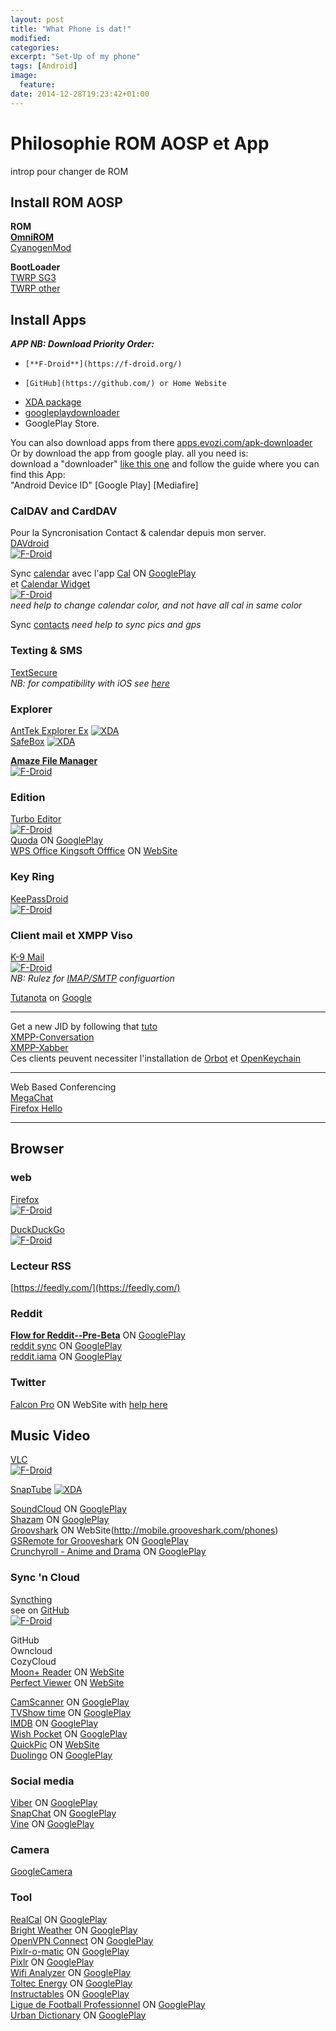 ```yaml
---
layout: post
title: "What Phone is dat!"
modified:
categories:
excerpt: "Set-Up of my phone"
tags: [Android]
image:
  feature:
date: 2014-12-28T19:23:42+01:00
---
```



# Philosophie ROM AOSP et App
introp pour changer de ROM

## Install ROM AOSP

**ROM**  
[**OmniROM**](http://omnirom.org/)  
[CyanogenMod](http://download.cyanogenmod.org/)  

**BootLoader**  
[TWRP SG3](http://forum.xda-developers.com/showpost.php?p=32964275&postcount=1)  
[TWRP other](http://teamw.in/project/twrp2)




## Install Apps

***APP NB: Download Priority Order:***  
+     [**F-Droid**](https://f-droid.org/)
+     [GitHub](https://github.com/) or Home Website
+   [XDA package](http://forum.xda-developers.com/)
+   [googleplaydownloader](https://codingteam.net/project/googleplaydownloader)
+   GooglePlay Store.  

You can also download apps from there [apps.evozi.com/apk-downloader](http://apps.evozi.com/apk-downloader/)  
Or by download the app from google play. all you need is:  
download a "downloader" [like this one](http://forum.xda-developers.com/showthread.php?t=2767595) and follow the guide where you can find this App:  
"Android Device ID" [Google Play] [Mediafire]



### CalDAV and CardDAV
Pour la Syncronisation Contact & calendar depuis mon server.  
[DAVdroid](http://davdroid.bitfire.at/what-is-davdroid)  
[![F-Droid](https://lh5.googleusercontent.com/-zezQqsBye0c/VCUpPVjcKEI/AAAAAAAAAIQ/HbcG5f1qMIw/w129-h45-no/getitonfdroid.png)](https://f-droid.org/repository/browse/?fdid=at.bitfire.davdroid)  

Sync [calendar](http://cozy.io/mobile/calendar.html) avec l'app [Cal](http://www.any.do/cal) ON [GooglePlay](https://play.google.com/store/apps/details?id=com.anydo.cal)  
et [Calendar Widget](https://github.com/plusonelabs/calendar-widget)  
[![F-Droid](https://lh5.googleusercontent.com/-zezQqsBye0c/VCUpPVjcKEI/AAAAAAAAAIQ/HbcG5f1qMIw/w129-h45-no/getitonfdroid.png)](https://f-droid.org/repository/browse/?fdid=com.plusonelabs.calendar)  
*need help to change calendar color, and not have all cal in same color*  


Sync [contacts](http://cozy.io/mobile/contacts.html) *need help to sync pics and gps*




### Texting & SMS  
[TextSecure](https://github.com/WhisperSystems/TextSecure)  
*NB: for compatibility with iOS see [here](https://github.com/WhisperSystems/Signal-iOS)*  




### Explorer  
[AntTek Explorer Ex]()
[![XDA](https://pbs.twimg.com/profile_images/514806075132895232/HU2Ar_rW_normal.jpeg)](http://forum.xda-developers.com/showpost.php?p=44678595&postcount=1)  
[SafeBox]()
[![XDA](https://pbs.twimg.com/profile_images/514806075132895232/HU2Ar_rW_normal.jpeg)](http://forum.xda-developers.com/showpost.php?p=57393874&postcount=1)




**[Amaze File Manager](https://github.com/arpitkh96/AmazeFileManager)**  
[![F-Droid](https://lh5.googleusercontent.com/-zezQqsBye0c/VCUpPVjcKEI/AAAAAAAAAIQ/HbcG5f1qMIw/w129-h45-no/getitonfdroid.png)](https://f-droid.org/repository/browse/?fdid=com.amaze.filemanager)




### Edition  
[Turbo Editor](https://github.com/vmihalachi/turbo-editor/blob/master/README.md)  
[![F-Droid](https://lh5.googleusercontent.com/-zezQqsBye0c/VCUpPVjcKEI/AAAAAAAAAIQ/HbcG5f1qMIw/w129-h45-no/getitonfdroid.png)](https://f-droid.org/repository/browse/?fdid=com.maskyn.fileeditorpro)  
[Quoda](http://www.getquoda.com/) ON [GooglePlay](https://play.google.com/store/apps/details?id=com.henrythompson.quoda)  
[WPS Office Kingsoft Offfice](http://www.wps.com/support/) ON [WebSite](http://www.wps.com/android/)  


### Key Ring  
[KeePassDroid](http://www.keepassdroid.com/)  
[![F-Droid](https://lh5.googleusercontent.com/-zezQqsBye0c/VCUpPVjcKEI/AAAAAAAAAIQ/HbcG5f1qMIw/w129-h45-no/getitonfdroid.png)](https://f-droid.org/repository/browse/?fdid=com.android.keepass)




### Client mail et XMPP Viso
[K-9 Mail](https://github.com/k9mail/k-9/wiki)  
[![F-Droid](https://lh5.googleusercontent.com/-zezQqsBye0c/VCUpPVjcKEI/AAAAAAAAAIQ/HbcG5f1qMIw/w129-h45-no/getitonfdroid.png)](https://f-droid.org/repository/browse/?fdid=com.fsck.k9)  
*NB: Rulez for [IMAP/SMTP](http://www.arobase.org/messageries/serveurs.htm) configuartion*  

[Tutanota](https://github.com/tutao/tutanota) on [Google](https://play.google.com/store/apps/details?id=de.tutao.tutanota)

___
Get a new JID by following that [tuto](https://duck.co/blog/using-pidgin-with-xmpp-jabber)  
[XMPP-Conversation](https://f-droid.org/repository/browse/?fdid=eu.siacs.conversations)  
[XMPP-Xabber](https://f-droid.org/repository/browse/?fdid=com.xabber.androiddev)  
Ces clients peuvent necessiter l'installation de [Orbot](https://f-droid.org/repository/browse/?fdid=org.torproject.android) et [OpenKeychain](https://f-droid.org/repository/browse/?fdid=org.sufficientlysecure.keychain)  
___
Web Based Conferencing  
[MegaChat](http://kim.com/)  
[Firefox Hello](https://support.mozilla.org/en-US/products/firefox/firefox-hello-webrtc)  
___

## Browser
### web
[Firefox](https://www.mozilla.org/en-US/firefox/new/?icn=tabz)  
[![F-Droid](https://lh5.googleusercontent.com/-zezQqsBye0c/VCUpPVjcKEI/AAAAAAAAAIQ/HbcG5f1qMIw/w129-h45-no/getitonfdroid.png)](https://f-droid.org/repository/browse/?fdid=org.mozilla.firefox)

[DuckDuckGo](https://duck.co/)  
[![F-Droid](https://lh5.googleusercontent.com/-zezQqsBye0c/VCUpPVjcKEI/AAAAAAAAAIQ/HbcG5f1qMIw/w129-h45-no/getitonfdroid.png)](https://f-droid.org/repository/browse/?fdid=se.johanhil.duckduckgo)

### Lecteur RSS  
[https://feedly.com/](https://feedly.com/)  

### Reddit
[**Flow for Reddit--Pre-Beta**](https://www.reddit.com/r/RedditFlow/new/) ON
[GooglePlay](https://play.google.com/store/apps/details?id=com.deeptrouble.yaarreddit)  
[reddit sync](https://www.reddit.com/r/redditsync/) ON [GooglePlay](https://play.google.com/store/apps/details?id=com.laurencedawson.reddit_sync)  
[reddit.iama](https://www.reddit.com/r/redditmobile) ON [GooglePlay](https://play.google.com/store/apps/details?id=com.reddit.iama)  

### Twitter  
[Falcon Pro](http://getfalcon.pro/) ON WebSite with [help here](http://www.androidpolice.com/2013/07/03/falcon-pro-updates-to-v2-0-4-outside-of-the-play-store-now-supports-a-way-to-blatantly-skirt-twitters-token-limit/)  

## Music Video

[VLC](http://git.videolan.org/?p=vlc-ports/android.git;a=summary)  
[![F-Droid](https://lh5.googleusercontent.com/-zezQqsBye0c/VCUpPVjcKEI/AAAAAAAAAIQ/HbcG5f1qMIw/w129-h45-no/getitonfdroid.png)](https://f-droid.org/repository/browse/?fdid=org.videolan.vlc)  

[SnapTube](http://www.snaptubevideo.com/)
[![XDA](https://pbs.twimg.com/profile_images/514806075132895232/HU2Ar_rW_normal.jpeg)](http://forum.xda-developers.com/showpost.php?p=57592125&postcount=1)  

[SoundCloud](https://soundcloud.com/mobile) ON [GooglePlay](https://play.google.com/store/apps/details?id=com.soundcloud.android)  
[Shazam](http://www.shazam.com/) ON [GooglePlay](https://play.google.com/store/apps/details?id=com.shazam.android)  
[Groovshark](http://grooveshark.com) ON WebSite(http://mobile.grooveshark.com/phones)  
[GSRemote for Grooveshark](http://gsremote.com/) ON [GooglePlay](https://play.google.com/store/apps/details?id=uk.co.awesomedigital.gsremote)  
[Crunchyroll - Anime and Drama](http://www.crunchyroll.com/devices#android) ON [GooglePlay](https://play.google.com/store/apps/details?id=com.crunchyroll.crunchyroid)  






### Sync 'n Cloud
[Syncthing](https://ind.ie/pulse/)  
see on [GitHub](https://github.com/syncthing/syncthing-android)  
[![F-Droid](https://lh5.googleusercontent.com/-zezQqsBye0c/VCUpPVjcKEI/AAAAAAAAAIQ/HbcG5f1qMIw/w129-h45-no/getitonfdroid.png)](https://f-droid.org/repository/browse/?fdid=com.nutomic.syncthingandroid)  

GitHub  
Owncloud  
CozyCloud  
[Moon+ Reader](http://www.moondownload.com) ON [WebSite](http://www.moondownload.com/download.html)  
[Perfect Viewer](https://sites.google.com/site/rookiestudio/) ON [WebSite](https://sites.google.com/site/rookiestudio/xia-zai)  

[CamScanner](https://www.camscanner.com/user/download) ON [GooglePlay](https://play.google.com/store/apps/details?id=com.intsig.camscanner)  
[TVShow time](http://www.tvshowtime.com/en) ON [GooglePlay](https://play.google.com/store/apps/details?id=com.tozelabs.tvshowtime)  
[IMDB](http://www.imdb.com/apps/?ref_=nb_app) ON [GooglePlay](https://play.google.com/store/apps/details?id=com.imdb.mobile)  
[Wish Pocket](http://wishpocket.co.kr/) ON [GooglePlay](https://play.google.com/store/apps/details?id=com.skplanet.wishpocket)  
[QuickPic](http://www.alensw.com/en/) ON [WebSite](http://www.alensw.com/en/#download)  
[Duolingo](https://www.duolingo.com/mobile) ON [GooglePlay](https://play.google.com/store/apps/details?id=com.duolingo)  

### Social media
[Viber](http://www.viber.com/#android) ON [GooglePlay](https://play.google.com/store/apps/details?id=com.androidbook.ToltecEnergyPrices)  
[SnapChat](https://www.snapchat.com/) ON [GooglePlay](https://play.google.com/store/apps/details?id=com.snapchat.android)  
[Vine](https://vine.co/) ON [GooglePlay](https://play.google.com/store/apps/details?id=co.vine.android)  

### Camera
[GoogleCamera](https://play.google.com/store/apps/details?id=com.google.android.GoogleCamera)  


### Tool
[RealCal](http://www.quartic-software.co.uk) ON [GooglePlay](https://play.google.com/store/apps/details?id=uk.co.nickfines.RealCalc)  
[Bright Weather](http://levelupstudio.com/en/brightweather-android) ON [GooglePlay](https://play.google.com/store/apps/details?id=com.levelup.brightweather)  
[OpenVPN Connect](http://www.vpngate.net/en/howto_openvpn.aspx#android) ON [GooglePlay](https://play.google.com/store/apps/details?id=net.openvpn.openvpn)  
[Pixlr-o-matic](https://pixlr.com/mobile) ON [GooglePlay](https://play.google.com/store/apps/details?id=pixlr.OMatic)  
[Pixlr](https://pixlr.com/mobile) ON [GooglePlay](https://play.google.com/store/apps/details?id=com.pixlr.express)  
[Wifi Analyzer](http://a.farproc.com/wifi-analyzer) ON [GooglePlay](https://play.google.com/store/apps/details?id=com.farproc.wifi.analyzer)  
[Toltec Energy](http://www.oktoltecgroup.com/) ON [GooglePlay](https://play.google.com/store/apps/details?id=com.androidbook.ToltecEnergyPrices)  
[Instructables](http://www.instructables.com/) ON [GooglePlay](https://play.google.com/store/apps/details?id=com.adsk.instructables)  
[Ligue de Football Professionnel](http://www.lfp.fr/) ON [GooglePlay](https://play.google.com/store/apps/details?id=com.netcosports.andlfp)  
[Urban Dictionary](http://www.urbandictionary.com) ON [GooglePlay](https://play.google.com/store/apps/details?id=com.urbandictionary.android)
